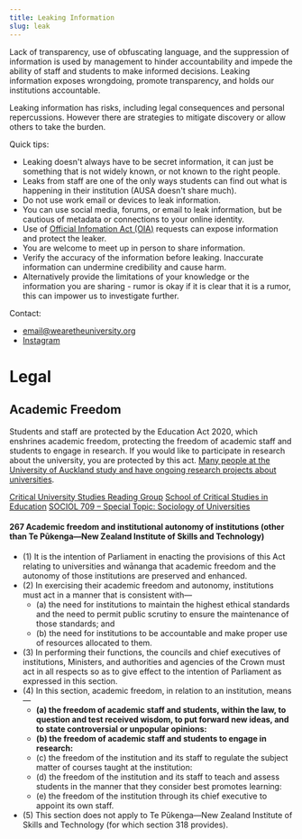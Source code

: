 ```yaml
---
title: Leaking Information
slug: leak
---
```


Lack of transparency, use of obfuscating language, and the suppression of information is used by management to hinder accountability and impede the ability of staff and students to make informed decisions. Leaking information exposes wrongdoing, promote transparency, and holds our institutions accountable. 

Leaking information has risks, including legal consequences and personal repercussions. However there are strategies to mitigate discovery or allow others to take the burden.

Quick tips:
- Leaking doesn't always have to be secret information, it can just be something that is not widely known, or not known to the right people.
- Leaks from staff are one of the only ways students can find out what is happening in their institution (AUSA doesn't share much).
- Do not use work email or devices to leak information.
- You can use social media, forums, or email to leak information, but be cautious of metadata or connections to your online identity.
- Use of [Official Infomation Act (OIA)](https://fyi.org.nz) requests can expose information and protect the leaker.
- You are welcome to meet up in person to share information.
- Verify the accuracy of the information before leaking. Inaccurate information can undermine credibility and cause harm.
- Alternatively provide the limitations of your knowledge or the information you are sharing - rumor is okay if it is clear that it is a rumor, this can impower us to investigate further.

Contact:
- [email@wearetheuniversity.org](mailto:email@wearetheuniversity.org)
- [Instagram](https://www.instagram.com/wearetheuniversity/)

# Legal
## Academic Freedom
Students and staff are protected by the Education Act 2020, which enshrines academic freedom, protecting the freedom of academic staff and students to engage in research. If you would like to participate in research about the university, you are protected by this act. [Many people at the University of Auckland study and have ongoing research projects about universities](/scholars).

[Critical University Studies Reading Group](https://javagrant.com/blog/critical-university-studies-reading-group/)
[School of Critical Studies in Education](https://www.auckland.ac.nz/en/education/about-the-faculty/our-schools-and-departments/school-of-critical-studies-in-education.html)
[SOCIOL 709 – Special Topic: Sociology of Universities](https://www.artsfaculty.auckland.ac.nz/courses/?Subject=SOCIOL&Number=709&Year=2024)


#### 267 Academic freedom and institutional autonomy of institutions (other than Te Pūkenga—New Zealand Institute of Skills and Technology)
- (1) It is the intention of Parliament in enacting the provisions of this Act relating to universities and wānanga that academic freedom and the autonomy of those institutions are preserved and enhanced.
- (2) In exercising their academic freedom and autonomy, institutions must act in a manner that is consistent with—
    - (a) the need for institutions to maintain the highest ethical standards and the need to permit public scrutiny to ensure the maintenance of those standards; and
    - (b) the need for institutions to be accountable and make proper use of resources allocated to them.
- (3) In performing their functions, the councils and chief executives of institutions, Ministers, and authorities and agencies of the Crown must act in all respects so as to give effect to the intention of Parliament as expressed in this section.
- (4) In this section, academic freedom, in relation to an institution, means—
    - **(a) the freedom of academic staff and students, within the law, to question and test received wisdom, to put forward new ideas, and to state controversial or unpopular opinions:**
    - **(b) the freedom of academic staff and students to engage in research:**
    - (c) the freedom of the institution and its staff to regulate the subject matter of courses taught at the institution:
    - (d) the freedom of the institution and its staff to teach and assess students in the manner that they consider best promotes learning:
    - (e) the freedom of the institution through its chief executive to appoint its own staff.
- (5) This section does not apply to Te Pūkenga—New Zealand Institute of Skills and Technology (for which section 318 provides).
